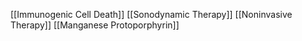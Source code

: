 [[Immunogenic Cell Death]]
[[Sonodynamic Therapy]]
[[Noninvasive Therapy]]
[[Manganese Protoporphyrin]]

